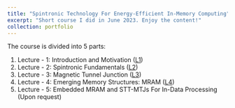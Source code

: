 ```yaml
---
title: "Spintronic Technology For Energy-Efficient In-Memory Computing"
excerpt: "Short course I did in June 2023. Enjoy the content!"
collection: portfolio
---
```


The course is divided into 5 parts:

1. Lecture - 1: Introduction and Motivation ([L1](http://estebanjgc.github.io/files/_2023_PhdCourseSpintronicsCMOS_L1.pdf))
2. Lecture - 2: Spintronic Fundamentals ([L2](http://estebanjgc.github.io/files/_2023_PhdCourseSpintronicsCMOS_L2.pdf))
3. Lecture - 3: Magnetic Tunnel Junction ([L3](http://estebanjgc.github.io/files/_2023_PhdCourseSpintronicsCMOS_L3.pdf))
4. Lecture - 4: Emerging Memory Structures: MRAM ([L4](http://estebanjgc.github.io/files/_2023_PhdCourseSpintronicsCMOS_L4.pdf))
5. Lecture - 5: Embedded MRAM and STT-MTJs For In-Data Processing (Upon request)
